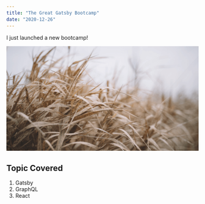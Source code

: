 ```yaml
---
title: "The Great Gatsby Bootcamp"
date: "2020-12-26"
---
```

I just launched a new bootcamp!

![Grass](./grass.png)

## Topic Covered

1. Gatsby
2. GraphQL
3. React